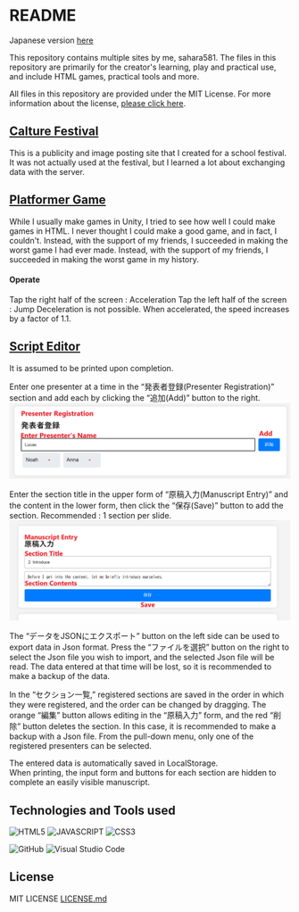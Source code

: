 # README

Japanese version [here](https://github.com/sahara581/site/blob/main/ReadmeJp.md)

This repository contains multiple sites by me, sahara581.
The files in this repository are primarily for the creator's learning, play and practical use, and include HTML games, practical tools and more.

All files in this repository are provided under the MIT License. For more information about the license, [please click here](#chap-license).

## [Calture Festival](https://sahara581.github.io/site/CF/CultureFestivalTopPage.html)
This is a publicity and image posting site that I created for a school festival.
It was not actually used at the festival, but I learned a lot about exchanging data with the server.

## [Platformer Game](https://sahara581.github.io/site/PlatformerGame/index.html)
While I usually make games in Unity, I tried to see how well I could make games in HTML.
I never thought I could make a good game, and in fact, I couldn't.
Instead, with the support of my friends, I succeeded in making the worst game I had ever made.
Instead, with the support of my friends, I succeeded in making the worst game in my history.
#### Operate
Tap the right half of the screen : Acceleration
Tap the left half of the screen : Jump
Deceleration is not possible. When accelerated, the speed increases by a factor of 1.1.

## [Script Editor](https://sahara581.github.io/site/Script/index.html)
It is assumed to be printed upon completion.<br>

Enter one presenter at a time in the “発表者登録(Presenter Registration)” section and add each by clicking the “追加(Add)” button to the right.<br>
![](ReadMeMaterial/ScreenShot_ScirptEditor_PresenterRegistration.png)

Enter the section title in the upper form of “原稿入力(Manuscript Entry)” and the content in the lower form, then click the “保存(Save)” button to add the section.
Recommended : 1 section per slide.<br>
![](ReadMeMaterial/ScreenShot_ScirptEditor_ManuscriptEntry.png)

The “データをJSONにエクスポート” button on the left side can be used to export data in Json format. Press the “ファイルを選択” button on the right to select the Json file you wish to import, and the selected Json file will be read. The data entered at that time will be lost, so it is recommended to make a backup of the data.

In the “セクション一覧,” registered sections are saved in the order in which they were registered, and the order can be changed by dragging. The orange “編集” button allows editing in the “原稿入力” form, and the red “削除” button deletes the section. In this case, it is recommended to make a backup with a Json file. From the pull-down menu, only one of the registered presenters can be selected.

The entered data is automatically saved in LocalStorage.<br>
When printing, the input form and buttons for each section are hidden to complete an easily visible manuscript.


## Technologies and Tools used
![HTML5](https://img.shields.io/badge/-HTML5-303030.svg?logo=html5&style=for-the-badge)
![JAVASCRIPT](https://img.shields.io/badge/-Javascript-303030.svg?logo=javascript&style=for-the-badge)
![CSS3](https://img.shields.io/badge/-Css3-303030.svg?logo=css3&style=for-the-badge)

![GitHub](https://img.shields.io/badge/-GitHub-303030.svg?logo=GITHUB&style=for-the-badge)
![Visual Studio Code](https://img.shields.io/badge/-VISUAL_STUDIO_CODE-303030.svg?logo=VSCode&style=for-the-badge)


<a name="chap-license"></a>
## License
MIT LICENSE
[LICENSE.md](../main/LICENSE)

